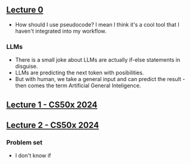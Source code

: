 ## [Lecture 0](https://cs50.harvard.edu/x/2024/notes/0/#lecture-0)

- How should I use pseudocode? I mean I think it's a cool tool that I haven't integrated into my workflow.
### LLMs 
- There is a small joke about LLMs are actually if-else statements in disguise.
- LLMs are predicting the next token with posibilities.
- But with human, we take a general input and can predict the result - then comes the term Artificial General Inteligence.

## [Lecture 1 - CS50x 2024](https://cs50.harvard.edu/x/2024/notes/1/)

## [Lecture 2 - CS50x 2024](https://cs50.harvard.edu/x/2024/notes/2/)

### Problem set

- I don't know if 